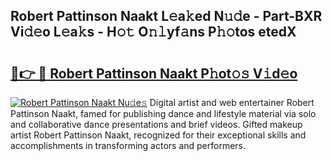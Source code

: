 ## Robert Pattinson Naakt L𝚎a𝚔ed N𝚞𝚍e - Part-BXR Vi𝚍𝚎o L𝚎a𝚔s - H𝚘𝚝 O𝚗𝚕yf𝚊ns P𝚑𝚘tos etedX

# <h2><a href="http://kfe45v.oniu.top/?m=Robert+Pattinson+Naakt">🔗👉 🔴 Robert Pattinson Naakt P𝚑ot𝚘𝚜 V𝚒d𝚎o</a></h2>

[![Robert Pattinson Naakt Nu𝚍e𝚜](https://i.imgur.com/0qMVB7G.gif)](http://kfe45v.oniu.top/?m=Robert+Pattinson+Naakt)
Digital artist and web entertainer Robert Pattinson Naakt, famed for publishing dance and lifestyle material via solo and collaborative dance presentations and brief videos. Gifted makeup artist Robert Pattinson Naakt, recognized for their exceptional skills and accomplishments in transforming actors and performers.  

